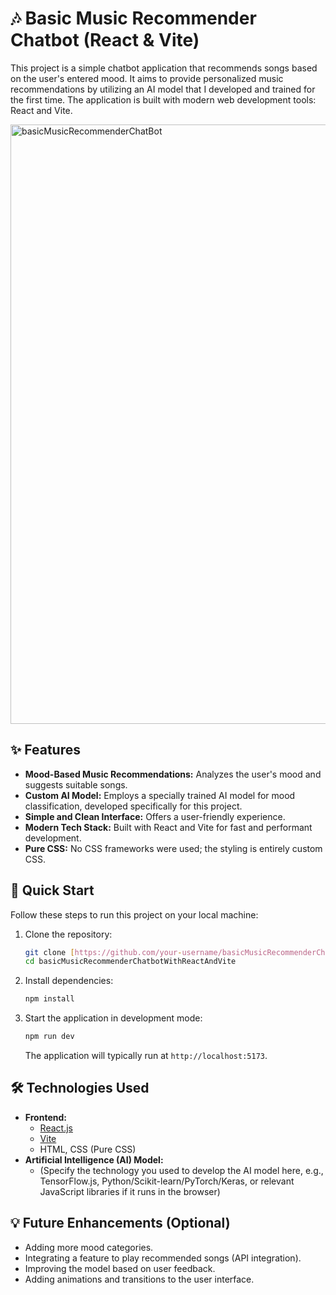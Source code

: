 # 🎶 Basic Music Recommender Chatbot (React & Vite)

This project is a simple chatbot application that recommends songs based on the user's entered mood. It aims to provide personalized music recommendations by utilizing an AI model that I developed and trained for the first time. The application is built with modern web development tools: React and Vite.


<img width="959" alt="basicMusicRecommenderChatBot" src="https://github.com/user-attachments/assets/c49cf547-b098-4f00-b598-13da605e1f79" />


## ✨ Features

* **Mood-Based Music Recommendations:** Analyzes the user's mood and suggests suitable songs.
* **Custom AI Model:** Employs a specially trained AI model for mood classification, developed specifically for this project.
* **Simple and Clean Interface:** Offers a user-friendly experience.
* **Modern Tech Stack:** Built with React and Vite for fast and performant development.
* **Pure CSS:** No CSS frameworks were used; the styling is entirely custom CSS.

## 🚀 Quick Start

Follow these steps to run this project on your local machine:

1.  Clone the repository:
    ```bash
    git clone [https://github.com/your-username/basicMusicRecommenderChatbotWithReactAndVite.git](https://github.com/your-username/basicMusicRecommenderChatbotWithReactAndVite.git)
    cd basicMusicRecommenderChatbotWithReactAndVite
    ```
2.  Install dependencies:
    ```bash
    npm install
    ```
3.  Start the application in development mode:
    ```bash
    npm run dev
    ```
    The application will typically run at `http://localhost:5173`.

## 🛠️ Technologies Used

* **Frontend:**
    * [React.js](https://react.dev/)
    * [Vite](https://vitejs.dev/)
    * HTML, CSS (Pure CSS)
* **Artificial Intelligence (AI) Model:**
    * (Specify the technology you used to develop the AI model here, e.g., TensorFlow.js, Python/Scikit-learn/PyTorch/Keras, or relevant JavaScript libraries if it runs in the browser)

## 💡 Future Enhancements (Optional)

* Adding more mood categories.
* Integrating a feature to play recommended songs (API integration).
* Improving the model based on user feedback.
* Adding animations and transitions to the user interface.
